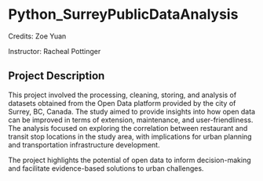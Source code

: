 # Python_SurreyPublicDataAnalysis
Credits: Zoe Yuan

Instructor: Racheal Pottinger

## Project Description

This project involved the processing, cleaning, storing, and 
analysis of datasets obtained from the Open Data platform provided 
by the city of Surrey, BC, Canada. The study aimed to provide insights 
into how open data can be improved in terms of extension, maintenance, 
and user-friendliness. The analysis focused on exploring the correlation 
between restaurant and transit stop locations in the study area, with implications 
for urban planning and transportation infrastructure development. 

The project highlights the potential of open data to inform decision-making and 
facilitate evidence-based solutions to urban challenges.